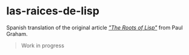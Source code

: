 # las-raices-de-lisp
Spanish translation of the original article [*"The Roots of Lisp"*](http://www.paulgraham.com/rootsoflisp.html) from Paul Graham.

> Work in progress
